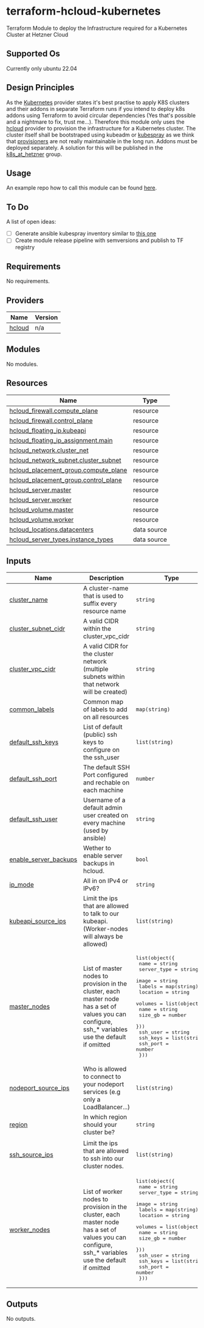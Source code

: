 # terraform-hcloud-kubernetes

Terraform Module to deploy the Infrastructure required for a Kubernetes Cluster at Hetzner Cloud

## Supported Os

Currently only ubuntu 22.04

## Design Principles

As the [Kubernetes](https://registry.terraform.io/providers/hashicorp/kubernetes/latest/docs#stacking-with-managed-kubernetes-cluster-resources) provider states it's best practise to apply K8S clusters and their addons in separate Terraform runs if you intend to deploy k8s addons using Terraform to avoid circular dependencies (Yes that's possible and a nightmare to fix, trust me...). Therefore this module only uses the [hcloud](https://registry.terraform.io/providers/hetznercloud/hcloud/latest) provider to provision the infrastructure for a Kubernetes cluster. The cluster itself shall be bootstraped using kubeadm or [kubespray](https://github.com/kubernetes-sigs/kubespray) as we think that [provisioners](https://www.terraform.io/language/resources/provisioners/syntax) are not really maintainable in the long run. Addons must be deployed separately. A solution for this will be published in the [k8s_at_hetzner](https://code.immerda.ch/k8s_at_hetzner) group.  

## Usage

An example repo how to call this module can be found [here](https://code.immerda.ch/k8s_at_hetzner/example.com).

## To Do

A list of open ideas:

- [ ] Generate ansible kubespray inventory similar to [this one](https://github.com/kubernetes-sigs/kubespray/blob/master/contrib/terraform/hetzner/modules/kubernetes-cluster/templates/cloud-init.tmpl)
- [ ] Create module release pipeline with semversions and publish to TF registry

<!-- BEGIN_TF_DOCS -->
## Requirements

No requirements.

## Providers

| Name | Version |
|------|---------|
| <a name="provider_hcloud"></a> [hcloud](#provider\_hcloud) | n/a |

## Modules

No modules.

## Resources

| Name | Type |
|------|------|
| [hcloud_firewall.compute_plane](https://registry.terraform.io/providers/hetznercloud/hcloud/latest/docs/resources/firewall) | resource |
| [hcloud_firewall.control_plane](https://registry.terraform.io/providers/hetznercloud/hcloud/latest/docs/resources/firewall) | resource |
| [hcloud_floating_ip.kubeapi](https://registry.terraform.io/providers/hetznercloud/hcloud/latest/docs/resources/floating_ip) | resource |
| [hcloud_floating_ip_assignment.main](https://registry.terraform.io/providers/hetznercloud/hcloud/latest/docs/resources/floating_ip_assignment) | resource |
| [hcloud_network.cluster_net](https://registry.terraform.io/providers/hetznercloud/hcloud/latest/docs/resources/network) | resource |
| [hcloud_network_subnet.cluster_subnet](https://registry.terraform.io/providers/hetznercloud/hcloud/latest/docs/resources/network_subnet) | resource |
| [hcloud_placement_group.compute_plane](https://registry.terraform.io/providers/hetznercloud/hcloud/latest/docs/resources/placement_group) | resource |
| [hcloud_placement_group.control_plane](https://registry.terraform.io/providers/hetznercloud/hcloud/latest/docs/resources/placement_group) | resource |
| [hcloud_server.master](https://registry.terraform.io/providers/hetznercloud/hcloud/latest/docs/resources/server) | resource |
| [hcloud_server.worker](https://registry.terraform.io/providers/hetznercloud/hcloud/latest/docs/resources/server) | resource |
| [hcloud_volume.master](https://registry.terraform.io/providers/hetznercloud/hcloud/latest/docs/resources/volume) | resource |
| [hcloud_volume.worker](https://registry.terraform.io/providers/hetznercloud/hcloud/latest/docs/resources/volume) | resource |
| [hcloud_locations.datacenters](https://registry.terraform.io/providers/hetznercloud/hcloud/latest/docs/data-sources/locations) | data source |
| [hcloud_server_types.instance_types](https://registry.terraform.io/providers/hetznercloud/hcloud/latest/docs/data-sources/server_types) | data source |

## Inputs

| Name | Description | Type | Default | Required |
|------|-------------|------|---------|:--------:|
| <a name="input_cluster_name"></a> [cluster\_name](#input\_cluster\_name) | A cluster-name that is used to suffix every resource name | `string` | n/a | yes |
| <a name="input_cluster_subnet_cidr"></a> [cluster\_subnet\_cidr](#input\_cluster\_subnet\_cidr) | A valid CIDR within the cluster\_vpc\_cidr | `string` | `"10.123.1.0/24"` | no |
| <a name="input_cluster_vpc_cidr"></a> [cluster\_vpc\_cidr](#input\_cluster\_vpc\_cidr) | A valid CIDR for the cluster network (multiple subnets within that network will be created) | `string` | `"10.123.0.0/16"` | no |
| <a name="input_common_labels"></a> [common\_labels](#input\_common\_labels) | Common map of labels to add on all resources | `map(string)` | `{}` | no |
| <a name="input_default_ssh_keys"></a> [default\_ssh\_keys](#input\_default\_ssh\_keys) | List of default (public) ssh keys to configure on the ssh\_user | `list(string)` | n/a | yes |
| <a name="input_default_ssh_port"></a> [default\_ssh\_port](#input\_default\_ssh\_port) | The default SSH Port configured and rechable on each machine | `number` | `22` | no |
| <a name="input_default_ssh_user"></a> [default\_ssh\_user](#input\_default\_ssh\_user) | Username of a default admin user created on every machine (used by ansible) | `string` | `"ansible"` | no |
| <a name="input_enable_server_backups"></a> [enable\_server\_backups](#input\_enable\_server\_backups) | Wether to enable server backups in hcloud. | `bool` | `false` | no |
| <a name="input_ip_mode"></a> [ip\_mode](#input\_ip\_mode) | All in on IPv4 or IPv6? | `string` | `"ipv6"` | no |
| <a name="input_kubeapi_source_ips"></a> [kubeapi\_source\_ips](#input\_kubeapi\_source\_ips) | Limit the ips that are allowed to talk to our kubeapi. (Worker-nodes will always be allowed) | `list(string)` | <pre>[<br>  "0.0.0.0/0",<br>  "::/0"<br>]</pre> | no |
| <a name="input_master_nodes"></a> [master\_nodes](#input\_master\_nodes) | List of master nodes to provision in the cluster, each master node has a set of values you can configure, ssh\_* variables use the default if omitted | <pre>list(object({<br>    name        = string<br>    server_type = string<br>    image       = string<br>    labels      = map(string)<br>    location    = string<br>    volumes = list(object({<br>      name    = string<br>      size_gb = number<br>    }))<br>    ssh_user = string<br>    ssh_keys = list(string)<br>    ssh_port = number<br>  }))</pre> | <pre>[<br>  {<br>    "image": "debian-11",<br>    "labels": {},<br>    "location": "hel1",<br>    "name": "master-0",<br>    "server_type": "cpx11",<br>    "ssh_keys": [],<br>    "ssh_port": 0,<br>    "ssh_user": "",<br>    "volumes": []<br>  }<br>]</pre> | no |
| <a name="input_nodeport_source_ips"></a> [nodeport\_source\_ips](#input\_nodeport\_source\_ips) | Who is allowed to connect to your nodeport services (e.g only a LoadBalancer...) | `list(string)` | <pre>[<br>  "0.0.0.0/0",<br>  "::/0"<br>]</pre> | no |
| <a name="input_region"></a> [region](#input\_region) | In which region should your cluster be? | `string` | n/a | yes |
| <a name="input_ssh_source_ips"></a> [ssh\_source\_ips](#input\_ssh\_source\_ips) | Limit the ips that are allowed to ssh into our cluster nodes. | `list(string)` | <pre>[<br>  "0.0.0.0/0",<br>  "::/0"<br>]</pre> | no |
| <a name="input_worker_nodes"></a> [worker\_nodes](#input\_worker\_nodes) | List of worker nodes to provision in the cluster, each master node has a set of values you can configure, ssh\_* variables use the default if omitted | <pre>list(object({<br>    name        = string<br>    server_type = string<br>    image       = string<br>    labels      = map(string)<br>    location    = string<br>    volumes = list(object({<br>      name    = string<br>      size_gb = number<br>    }))<br>    ssh_user = string<br>    ssh_keys = list(string)<br>    ssh_port = number<br>  }))</pre> | <pre>[<br>  {<br>    "image": "debian-11",<br>    "labels": {},<br>    "location": "nbg1",<br>    "name": "worker-0",<br>    "server_type": "cpx31",<br>    "ssh_keys": [],<br>    "ssh_port": 0,<br>    "ssh_user": "",<br>    "volumes": []<br>  }<br>]</pre> | no |

## Outputs

No outputs.
<!-- END_TF_DOCS -->
